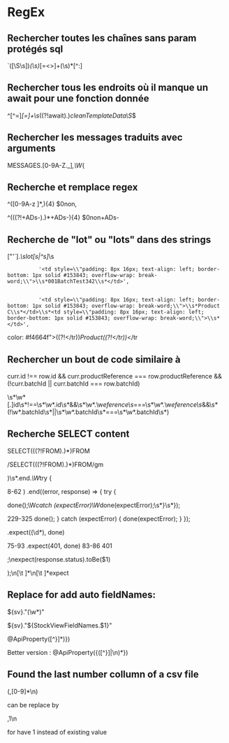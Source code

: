 # RegEx
## Rechercher toutes les chaînes sans param protégés sql
`([\S\s])*(\s)*[=<>]+(\s)*[^:]

## Rechercher tous les endroits où il manque un await pour une fonction donnée
^[^=]*[=]+\s*((?!await).)*cleanTemplateData\S*$

## Rechercher les messages traduits avec arguments
MESSAGES.[0-9A-Z._]*,\W*\{

## Recherche et remplace regex
^([0-9A-z ]*,){4}
$0non,

^(((?!\+ADs-).)*\+ADs-){4}
$0non+ADs-

## Recherche de "lot" ou "lots" dans des strings
["'`].*\slot[s|^s]*\s


              '<td style=\\"padding: 8px 16px; text-align: left; border-bottom: 1px solid #153843; overflow-wrap: break-word;\\">\\s*001BatchTest342\\s*</td>',


              '<td style=\\"padding: 8px 16px; text-align: left; border-bottom: 1px solid #153843; overflow-wrap: break-word;\\">\\s*Product C\\s*</td>\\s*<td style=\\"padding: 8px 16px; text-align: left; border-bottom: 1px solid #153843; overflow-wrap: break-word;\\">\\s*</td>',


color: #f4664f">((?!<\/tr))*Product((?!<\/tr))*<\/tr


## Rechercher un bout de code similaire à 

curr.id !== row.id &&
          curr.productReference === row.productReference &&
          (!curr.batchId || curr.batchId === row.batchId)

\s*\w*[.]id\s*!==\s*\w*.id\s*&&\s*\w*.\w*eference\s*===\s*\w*.\w*eference\s*&&\s*\(!\w*.batchId\s*\|\|\s*\w*.batchId\s*===\s*\w*.batchId\s*\)

## Recherche SELECT content 

SELECT(((?!FROM).)*)FROM

/SELECT(((?!FROM).)*)FROM/gm


\)\s*\.end.*\W*try \{


8-62	)
        .end((error, response) => {
          try {

done\(\);\W*catch \(expectError\)\W*done\(expectError\);\s*\}\s*\}\);


229-325	done();
          } catch (expectError) {
            done(expectError);
          }
        });


\.expect\((\d*), done\)


75-93	.expect(401, done)
83-86	401

;\nexpect(response.status).toBe($1)

\);\n[\t ]*\n[\t ]*expect


## Replace for add auto fieldNames:
\$\{sv\}\."(\w*)"

${sv}."${StockViewFieldNames.$1}"


@ApiProperty([^\}]*)\}\)

Better version : 
@ApiProperty\(\{([^\}]|\n)*\}\)


## Found the last number collumn of a csv file

(,[0-9]*\n)

can be replace by

,1\n

for have 1 instead of existing value
